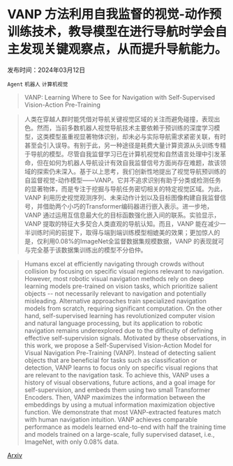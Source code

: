 # VANP 方法利用自我监督的视觉-动作预训练技术，教导模型在进行导航时学会自主发现关键观察点，从而提升导航能力。

发布时间：2024年03月12日

`Agent` `机器人` `计算机视觉`

> VANP: Learning Where to See for Navigation with Self-Supervised Vision-Action Pre-Training

> 人类在穿越人群时能凭借对导航关键视觉区域的关注而避免碰撞，表现出色。然而，当前多数机器人视觉导航技术主要依赖于预训练的深度学习模型，这类模型虽重视显著物体识别，却未必与实际导航需求紧密关联，有时甚至会引入误导。有别于此，另一种途径是耗费大量计算资源从头训练专精于导航的模型。尽管自我监督学习已在计算机视觉和自然语言处理中引发革命，但在如何为机器人导航设计有效自我监督信号方面尚存在难题，故该领域的探索仍未深入。基于以上思考，我们创新性地提出了视觉导航预训练的自监督视觉-动作模型——VANP。它并不追求识别有助于分类或检测任务的显著物体，而是专注于挖掘与导航任务密切相关的特定视觉区域。为此，VANP 利用历史视觉观测序列、未来动作计划以及目标图像构建自我监督信号，并借助两个小巧的Transformer编码器进行嵌入表示。进一步地，VANP 通过运用互信息最大化的目标函数强化嵌入间的联系。实验显示，VANP 提取的特征大多契合人类直观的导航认知。而且，VANP 能在减少一半训练时间的前提下，取得与端到端训练模型相媲美的效果；更加惊人的是，仅利用0.08%的ImageNet全监督数据集规模数据，VANP 的表现就可与完全基于该数据集训练出的模型不分伯仲。

> Humans excel at efficiently navigating through crowds without collision by focusing on specific visual regions relevant to navigation. However, most robotic visual navigation methods rely on deep learning models pre-trained on vision tasks, which prioritize salient objects -- not necessarily relevant to navigation and potentially misleading. Alternative approaches train specialized navigation models from scratch, requiring significant computation. On the other hand, self-supervised learning has revolutionized computer vision and natural language processing, but its application to robotic navigation remains underexplored due to the difficulty of defining effective self-supervision signals. Motivated by these observations, in this work, we propose a Self-Supervised Vision-Action Model for Visual Navigation Pre-Training (VANP). Instead of detecting salient objects that are beneficial for tasks such as classification or detection, VANP learns to focus only on specific visual regions that are relevant to the navigation task. To achieve this, VANP uses a history of visual observations, future actions, and a goal image for self-supervision, and embeds them using two small Transformer Encoders. Then, VANP maximizes the information between the embeddings by using a mutual information maximization objective function. We demonstrate that most VANP-extracted features match with human navigation intuition. VANP achieves comparable performance as models learned end-to-end with half the training time and models trained on a large-scale, fully supervised dataset, i.e., ImageNet, with only 0.08% data.

[Arxiv](https://arxiv.org/abs/2403.08109)